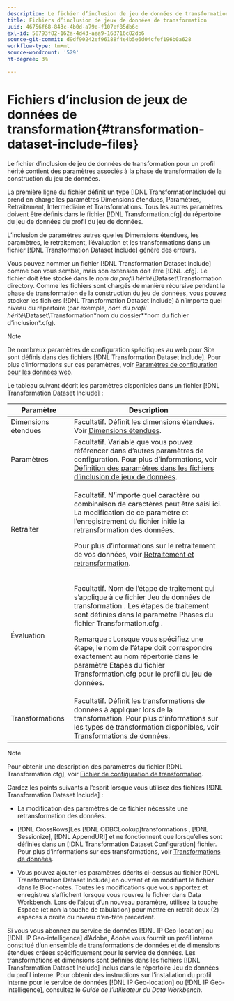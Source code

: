 ```yaml
---
description: Le fichier d’inclusion de jeu de données de transformation pour un profil hérité contient des paramètres associés à la phase de transformation de la construction du jeu de données.
title: Fichiers d’inclusion de jeux de données de transformation
uuid: 46756f68-843c-4b0d-a79e-f107ef85db6c
exl-id: 58793f82-162a-4d43-aea9-163716c82db6
source-git-commit: d9df90242ef96188f4e4b5e6d04cfef196b0a628
workflow-type: tm+mt
source-wordcount: '529'
ht-degree: 3%

---
```


# Fichiers d’inclusion de jeux de données de transformation{#transformation-dataset-include-files}

Le fichier d’inclusion de jeu de données de transformation pour un profil hérité contient des paramètres associés à la phase de transformation de la construction du jeu de données.

La première ligne du fichier définit un type [!DNL TransformationInclude] qui prend en charge les paramètres Dimensions étendues, Paramètres, Retraitement, Intermédiaire et Transformations. Tous les autres paramètres doivent être définis dans le fichier [!DNL Transformation.cfg] du répertoire du jeu de données du profil du jeu de données.

L’inclusion de paramètres autres que les Dimensions étendues, les paramètres, le retraitement, l’évaluation et les transformations dans un fichier [!DNL Transformation Dataset Include] génère des erreurs.

Vous pouvez nommer un fichier [!DNL Transformation Dataset Include] comme bon vous semble, mais son extension doit être [!DNL .cfg]. Le fichier doit être stocké dans le *nom du profil hérité*\Dataset\Transformation directory. Comme les fichiers sont chargés de manière récursive pendant la phase de transformation de la construction du jeu de données, vous pouvez stocker les fichiers [!DNL Transformation Dataset Include] à n’importe quel niveau du répertoire (par exemple, *nom du profil hérité*\Dataset\Transformation\*nom du dossier*\*nom du fichier d’inclusion*.cfg).

>[!NOTE]
>
>De nombreux paramètres de configuration spécifiques au web pour Site sont définis dans des fichiers [!DNL Transformation Dataset Include]. Pour plus d’informations sur ces paramètres, voir [Paramètres de configuration pour les données web](../../../../home/c-dataset-const-proc/c-config-web-data/c-config-web-data.md#concept-9a306b65483a484bb3f6f3c1d7e77519).

Le tableau suivant décrit les paramètres disponibles dans un fichier [!DNL Transformation Dataset Include] :

<table id="table_7BD343888D9145BCBA889B531A4D18F8"> 
 <thead> 
  <tr> 
   <th colname="col1" class="entry"> Paramètre </th> 
   <th colname="col2" class="entry"> Description </th> 
  </tr> 
 </thead>
 <tbody> 
  <tr> 
   <td colname="col1"> Dimensions étendues </td> 
   <td colname="col2"> Facultatif. Définit les dimensions étendues. Voir <a href="../../../../home/c-dataset-const-proc/c-ex-dim/c-abt-ex-dim.md"> Dimensions étendues</a>. </td> 
  </tr> 
  <tr> 
   <td colname="col1"> Paramètres </td> 
   <td colname="col2"> Facultatif. Variable que vous pouvez référencer dans d’autres paramètres de configuration. Pour plus d’informations, voir <a href="../../../../home/c-dataset-const-proc/c-dataset-inc-files/c-def-param-dataset-inc-files/c-def-param-dataset-inc-files.md#concept-5ad06acc8dc44bf2a99643fafdd56b50"> Définition des paramètres dans les fichiers d’inclusion de jeux de données</a>. </td> 
  </tr> 
  <tr> 
   <td colname="col1"> Retraiter </td> 
   <td colname="col2"> <p>Facultatif. N’importe quel caractère ou combinaison de caractères peut être saisi ici. La modification de ce paramètre et l’enregistrement du fichier initie la retransformation des données. </p> <p> Pour plus d’informations sur le retraitement de vos données, voir <a href="../../../../home/c-dataset-const-proc/c-reproc-retrans/c-unst-reproc-retrans.md"> Retraitement et retransformation</a>. </p> </td> 
  </tr> 
  <tr> 
   <td colname="col1"> Évaluation </td> 
   <td colname="col2"> <p>Facultatif. Nom de l’étape de traitement qui s’applique à ce fichier <span class="wintitle"> Jeu de données de transformation </span>. Les étapes de traitement sont définies dans le paramètre Phases du fichier <span class="filepath"> Transformation.cfg</span> . </p> <p> <p>Remarque : Lorsque vous spécifiez une étape, le nom de l’étape doit correspondre exactement au nom répertorié dans le paramètre Etapes du fichier <span class="filepath"> Transformation.cfg</span> pour le profil du jeu de données. </p> </p> </td> 
  </tr> 
  <tr> 
   <td colname="col1"> Transformations </td> 
   <td colname="col2"> Facultatif. Définit les transformations de données à appliquer lors de la transformation. Pour plus d’informations sur les types de transformation disponibles, voir <a href="../../../../home/c-dataset-const-proc/c-data-trans/c-abt-transf.md"> Transformations de données</a>. </td> 
  </tr> 
 </tbody> 
</table>

>[!NOTE]
>
>Pour obtenir une description des paramètres du fichier [!DNL Transformation.cfg], voir [Fichier de configuration de transformation](../../../../home/c-dataset-const-proc/c-trans-config-file/c-abt-trans-config-file.md).

Gardez les points suivants à l’esprit lorsque vous utilisez des fichiers [!DNL Transformation Dataset Include] :

* La modification des paramètres de ce fichier nécessite une retransformation des données.
* [!DNL CrossRows]Les  [!DNL ODBCLookup]transformations ,  [!DNL Sessionize],  [!DNL AppendURI]  et ne fonctionnent que lorsqu’elles sont définies dans un  [!DNL Transformation Dataset Configuration] fichier. Pour plus d’informations sur ces transformations, voir [Transformations de données](../../../../home/c-dataset-const-proc/c-data-trans/c-abt-transf.md).

* Vous pouvez ajouter les paramètres décrits ci-dessus au fichier [!DNL Transformation Dataset Include] en ouvrant et en modifiant le fichier dans le Bloc-notes. Toutes les modifications que vous apportez et enregistrez s’affichent lorsque vous rouvrez le fichier dans Data Workbench. Lors de l’ajout d’un nouveau paramètre, utilisez la touche Espace (et non la touche de tabulation) pour mettre en retrait deux (2) espaces à droite du niveau d’en-tête précédent.

Si vous vous abonnez au service de données [!DNL IP Geo-location] ou [!DNL IP Geo-intelligence] d’Adobe, Adobe vous fournit un profil interne constitué d’un ensemble de transformations de données et de dimensions étendues créées spécifiquement pour le service de données. Les transformations et dimensions sont définies dans les fichiers [!DNL Transformation Dataset Include] inclus dans le répertoire Jeu de données du profil interne. Pour obtenir des instructions sur l’installation du profil interne pour le service de données [!DNL IP Geo-location] ou [!DNL IP Geo-intelligence], consultez le *Guide de l’utilisateur du Data Workbench*.
